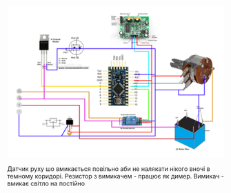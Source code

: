 <img src="https://github.com/ivan-divan/Pir-Dimmer-ProMini-Attiny-13-/blob/main/circut.jpg">

Датчик руху шо вмикається повільно аби не налякати нікого вночі в темному коридорі. Резистор з вимикачем - працює як димер. Вимикач - вмикає світло на постійно 
